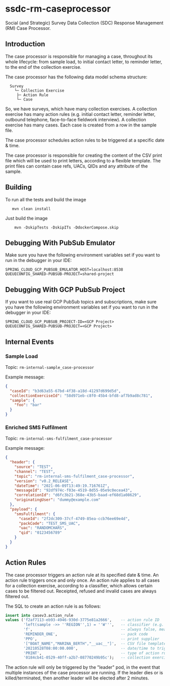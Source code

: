 # ssdc-rm-caseprocessor
Social (and Strategic) Survey Data Collection (SDC) Response Management (RM) Case Processor.

## Introduction
The case processor is responsible for managing a case, throughout its whole lifecycle: from sample load, to initial contact letter, to reminder letter, to the end of the collection exercise.

The case processor has the following data model schema structure:
```
  Survey
    └─ Collection Exercise
     ├─ Action Rule
     └─ Case
```

So, we have surveys, which have many collection exercises. A collection exercise has many action rules (e.g. initial contact letter, reminder letter, outbound telephone, face-to-face fieldwork interview). A collection exercise has many cases. Each case is created from a row in the sample file.

The case processor schedules action rules to be triggered at a specific date & time.

The case processor is responsible for creating the content of the CSV print file which will be used to print letters, according to a flexible template. The print files can contain case refs, UACs, QIDs and any attribute of the sample.

## Building
To run all the tests and build the image
```  
   mvn clean install
```

Just build the image
```
    mvn -DskipTests -DskipITs -DdockerCompose.skip
```

## Debugging With PubSub Emulator
Make sure you have the following environment variables set if you want to run in the debugger in your IDE:
```
SPRING_CLOUD_GCP_PUBSUB_EMULATOR_HOST=localhost:8538
QUEUECONFIG_SHARED-PUBSUB-PROJECT=shared-project
```

## Debugging With GCP PubSub Project
If you want to use real GCP PubSub topics and subscriptions, make sure you have the following environment variables set if you want to run in the debugger in your IDE:
```
SPRING_CLOUD_GCP_PUBSUB_PROJECT-ID=<GCP Project>
QUEUECONFIG_SHARED-PUBSUB-PROJECT=<GCP Project>
```

## Internal Events

### Sample Load
Topic: `rm-internal-sample_case-processor`

Example message:

```json
{
  "caseId": "b3d63a55-67bd-4f38-a18d-41297d699d5d",
  "collectionExerciseId": "58d971eb-c8f0-45b4-bfd8-af7b9ad8c781",
  "sample": {
    "foo": "bar"
  }
}
```

### Enriched SMS Fulfilment
Topic: `rm-internal-sms-fulfilment_case-processor`

Example message:
```json
{
  "header": {
    "source": "TEST",
    "channel": "TEST",
    "topic": "rm-internal-sms-fulfilment_case-processor",
    "version": "v0.2_RELEASE",
    "dateTime": "2021-06-09T13:49:19.716761Z",
    "messageId": "92df974c-f03e-4519-8d55-05e9c0ecea43",
    "correlationId": "d6fc3b21-368e-43b5-baad-ef68d1a08629",
    "originatingUser": "dummy@example.com"
  },
  "payload": {
    "smsFulfilment": {
      "caseId": "2f2dc309-37cf-4749-85ea-ccb76ee69e4d",
      "packCode": "TEST_SMS_UAC",
      "uac": "RANDOMCHARS",
      "qid": "0123456789"
    }
  }
}
```

## Action Rules
The case processor triggers an action rule at its specified date & time. An action rule triggers once and only once. An action rule applies to all cases for a collection exercise, according to a classifier, which allows certain cases to be filtered out. Receipted, refused and invalid cases are always filtered out.

The SQL to create an action rule is as follows:

```sql
insert into casev3.action_rule
values ('f2af7113-eb93-4946-930d-3775e81a2666',    -- action rule ID
        'left(sample ->> ''REGION'',1) = ''W''',   -- classifier (e.g. only Wales region cases)
        'f',                                       -- always false, meaning not triggered
        'REMINDER_ONE',                            -- pack code
        'PPO',                                     -- print supplier
        '["BOAT_NAME","MARINA_BERTH","__uac__"]',  -- CSV file template
        '20210528T08:00:00.000',                   -- date/time to trigger acton rule
        'PRINT',                                   -- type of action rule
        '0184cb41-0529-40ff-a2b7-08770249b95c');   -- collection exercise ID
```

The action rule will only be triggered by the "leader" pod, in the event that multiple instances of the case processor are running. If the leader dies or is killed/terminated, then another leader will be elected after 2 minutes.
